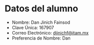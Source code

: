 # Datos del alumno
* Nombre: Dan Jinich Fainsod
* Clave Única: 167907
* Correo Electrónico: djinichf@itam.mx
* Preferencia de Nombre: Dan
